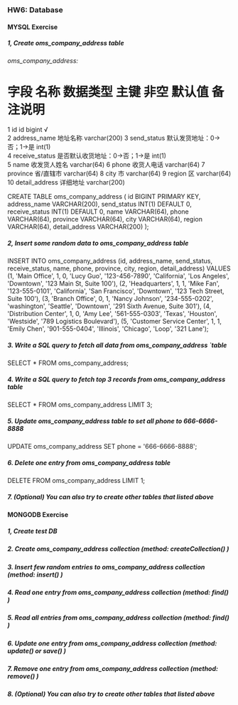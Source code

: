 ### HW6: Database

#### MYSQL Exercise

##### 1, Create oms_company_address  table

###### oms_company_address:

#	字段	名称	数据类型	主键	⾮空	默认值	备注说明
1	id	id	bigint	√	
2	address_name	地址名称	varchar(200)
3	send_status	默认发货地址：0->否；1->是	int(1)	
4	receive_status	是否默认收货地址：0->否；1->是	int(1)	
5	name	收发货⼈姓名	varchar(64)	
6	phone	收货⼈电话	varchar(64)	
7	province	省/直辖市	varchar(64)	
8	city	市	varchar(64)	
9	region	区	varchar(64)	
10	detail_address	详细地址	varchar(200)

CREATE TABLE oms_company_address (
    id BIGINT PRIMARY KEY,
    address_name VARCHAR(200),
    send_status INT(1) DEFAULT 0,
    receive_status INT(1) DEFAULT 0,
    name VARCHAR(64),
    phone VARCHAR(64),
    province VARCHAR(64),
    city VARCHAR(64),
    region VARCHAR(64),
    detail_address VARCHAR(200)
);

##### 2, Insert some random data to oms_company_address  table

INSERT INTO oms_company_address (id, address_name, send_status, receive_status, name, phone, province, city, region, detail_address)
VALUES
(1, 'Main Office', 1, 0, 'Lucy Guo', '123-456-7890', 'California', 'Los Angeles', 'Downtown', '123 Main St, Suite 100'),
(2, 'Headquarters', 1, 1, 'Mike Fan', '123-555-0101', 'California', 'San Francisco', 'Downtown', '123 Tech Street, Suite 100'),
(3, 'Branch Office', 0, 1, 'Nancy Johnson', '234-555-0202', 'washington', 'Seattle', 'Downtown', '291 Sixth Avenue, Suite 301'),
(4, 'Distribution Center', 1, 0, 'Amy Lee', '561-555-0303', 'Texas', 'Houston', 'Westside', '789 Logistics Boulevard'),
(5, 'Customer Service Center', 1, 1, 'Emily Chen', '901-555-0404', 'Illinois', 'Chicago', 'Loop', '321 Lane');

##### 3. Write a SQL query to fetch all data from oms_company_address  `table

SELECT * FROM oms_company_address;

##### 4. Write a SQL query to fetch top 3 records from oms_company_address  table

SELECT * FROM oms_company_address
LIMIT 3;

##### 5. Update oms_company_address  table to set all phone to 666-6666-8888

UPDATE oms_company_address
SET phone = '666-6666-8888';

##### 6. Delete one entry from oms_company_address  table

DELETE FROM oms_company_address
LIMIT 1;

##### 7. (Optional) You can also try to create other tables that listed above




#### MONGODB Exercise

##### 1, Create test DB




##### 2. Create oms_company_address  collection  (method: createCollection() )




##### 3. Insert few random entries to oms_company_address  collection (method: insert() )




##### 4. Read one entry from oms_company_address  collection (method: find() )




##### 5. Read all entries from oms_company_address  collection (method: find() )




##### 6. Update one entry from oms_company_address collection (method: update() or save() )




##### 7. Remove one entry from oms_company_address collection (method: remove() )




##### 8. (Optional) You can also try to create other tables that listed above